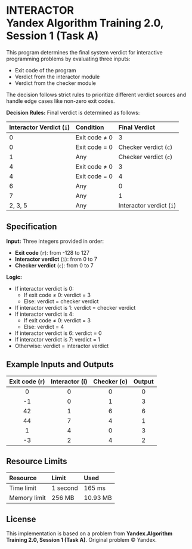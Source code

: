 # INTERACTOR <br> Yandex Algorithm Training 2.0, Session 1 (Task A)

This program determines the final system verdict for interactive programming problems by evaluating three inputs:

- Exit code of the program
- Verdict from the interactor module
- Verdict from the checker module

The decision follows strict rules to prioritize different verdict sources and handle edge cases like non-zero exit codes.

**Decision Rules:**
Final verdict is determined as follows:


| Interactor Verdict (`i`) | Condition | Final Verdict |
| :-- | :-- | :-- |
| 0 | Exit code ≠ 0 | 3 |
| 0 | Exit code = 0 | Checker verdict (`c`) |
| 1 | Any | Checker verdict (`c`) |
| 4 | Exit code ≠ 0 | 3 |
| 4 | Exit code = 0 | 4 |
| 6 | Any | 0 |
| 7 | Any | 1 |
| 2, 3, 5 | Any | Interactor verdict (`i`) |

## Specification

**Input:**
Three integers provided in order:

- **Exit code** (`r`): from -128 to 127
- **Interactor verdict** (`i`): from 0 to 7
- **Checker verdict** (`c`): from 0 to 7

**Logic:**

- If interactor verdict is 0:
    - If exit code ≠ 0: verdict = 3
    - Else: verdict = checker verdict
- If interactor verdict is 1: verdict = checker verdict
- If interactor verdict is 4:
    - If exit code ≠ 0: verdict = 3
    - Else: verdict = 4
- If interactor verdict is 6: verdict = 0
- If interactor verdict is 7: verdict = 1
- Otherwise: verdict = interactor verdict


## Example Inputs and Outputs

| Exit code (r) | Interactor (i) | Checker (c) | Output |
| :--: | :--: | :--: | :--: |
| 0 | 0 | 0 | 0 |
| -1 | 0 | 1 | 3 |
| 42 | 1 | 6 | 6 |
| 44 | 7 | 4 | 1 |
| 1 | 4 | 0 | 3 |
| -3 | 2 | 4 | 2 |

## Resource Limits

| Resource | Limit | Used |
| :-- | :-- | :-- |
| Time limit | 1 second | 165 ms |
| Memory limit | 256 MB | 10.93 MB |

## License

This implementation is based on a problem from **Yandex.Algorithm Training 2.0, Session 1 (Task A)**.
Original problem © Yandex.
